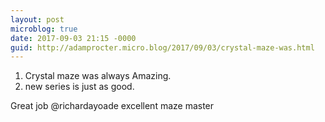 ```yaml
---
layout: post
microblog: true
date: 2017-09-03 21:15 -0000
guid: http://adamprocter.micro.blog/2017/09/03/crystal-maze-was.html
---
```

1. Crystal maze was always Amazing.
2. new series is just as good.

Great job @richardayoade excellent maze master 
